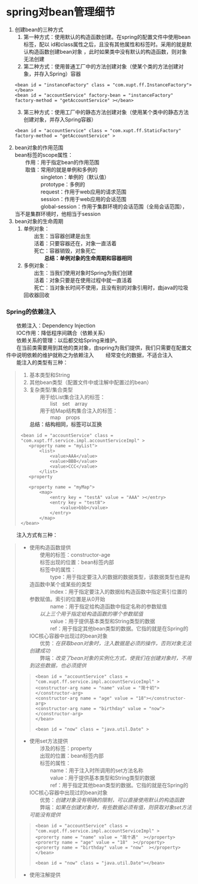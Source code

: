 # spring对bean管理细节
1. 创建bean的三种方式
    1. 第一种方式：使用默认的构造函数创建。在spring的配置文件中使用bean标签，配以
    id和class属性之后，且没有其他属性和标签时。采用的就是默认构造函数创建bean对象
    ，此时如果类中没有默认的构造函数，则对象无法创建
    2. 第二种方式：使用普通工厂中的方法创建对象（使某个类的方法创建对象，并存入Spring）容器
    ```
   <bean id = "instanceFactory" class = "com.xupt.ff.InstanceFactory"></bean>
   <bean id = "accountService" factory-bean = "instanceFactory" factory-method = "getAccountService" ></bean>
   ```
   3. 第三种方式：使用工厂中的静态方法创建对象（使用某个类中的静态方法创建对象，并存入Spring容器）
   ```
   <bean id = "accountService" class = "com.xupt.ff.StaticFactory" factory-method = "getAccountService" >
   ```
2. bean对象的作用范围  
    bean标签的scope属性：  
    &emsp;&emsp;作用：用于指定bean的作用范围  
    &emsp;&emsp;取值：常用的就是单例和多例的  
    &emsp;&emsp;&emsp;&emsp;&emsp;singleton：单例的（默认值）  
    &emsp;&emsp;&emsp;&emsp;&emsp;prototype：多例的  
    &emsp;&emsp;&emsp;&emsp;&emsp;request：作用于web应用的请求范围  
    &emsp;&emsp;&emsp;&emsp;&emsp;session：作用于web应用的会话范围  
    &emsp;&emsp;&emsp;&emsp;&emsp;global-session：作用于集群环境的会话范围（全局会话范围），当不是集群环境时，他相当于session
3. bean对象的生命周期  
    1. 单例对象：  
    &emsp;&emsp;出生：当容器创建是出生  
    &emsp;&emsp;活着：只要容器还在，对象一直活着  
    &emsp;&emsp;死亡：容器销毁，对象死亡  
    &emsp;&emsp;&emsp;&emsp;**总结：单例对象的生命周期和容器相同**  
    2. 多例对象：  
    &emsp;&emsp;出生：当我们使用对象时Spring为我们创建  
    &emsp;&emsp;活着：对象只要是在使用过程中就一直活着  
    &emsp;&emsp;死亡：当对象长时间不使用，且没有别的对象引用时，由java的垃圾回收器回收  
### Spring的依赖注入
   &emsp;&emsp;依赖注入：Dependency Injection  
   &emsp;&emsp;IOC作用：降低程序间耦合（依赖关系）  
   &emsp;&emsp;依赖关系的管理：以后都交给Spring来维护。  
   &emsp;&emsp;在当前类需要用到其他的类对象，由spring为我们提供，我们只需要在配置文件中说明依赖的维护就称之为依赖注入 
   &emsp;&emsp;经常变化的数据，不适合注入  
   &emsp;&emsp;能注入的类型有三种：  
   > 1. 基本类型和String   
   > 2. 其他bean类型（配置文件中或注解中配置过的bean）  
   > 3. 复杂类型/集合类型  
   &emsp;&emsp;用于给List集合注入的标签：  
   &emsp;&emsp;&emsp;&emsp;list&emsp;set&emsp;array  
   &emsp;&emsp;用于给Map结构集合注入的标签：  
   &emsp;&emsp;&emsp;&emsp;map&emsp;props  
   **总结：结构相同，标签可以互换**
   > ```
   > <bean id = "accountService" class = "com.xupt.ff.service.impl.accountServiceImpl" >
   >    <property name = "myList">
   >        <list>
   >            <value>AAA</value>
   >            <value>BBB</value>
   >            <value>CCC</value>
   >        </list>
   >    <property
   > 
   >    <property name = "myMap">
   >        <map>
   >            <entry key = "testA" value = "AAA" ></entry>
   >            <entry key = "testB">
   >                <value>bbb</value>
   >            </entry>
   >        </map>
   > </bean>
   > ```
   &emsp;&emsp;注入方式有三种：  
   > * 使用构造函数提供  
   > &emsp;&emsp;使用的标签：constructor-age  
   > &emsp;&emsp;标签出现的位置：bean标签内部  
   > &emsp;&emsp;标签中的属性：  
   > &emsp;&emsp;&emsp;&emsp;type：用于指定要注入的数据的数据类型，该数据类型也是构造函数中某个或某些的类型  
   > &emsp;&emsp;&emsp;&emsp;index：用于指定要注入的数据给构造函数中指定索引位置的参数赋值。索引的位置是从0开始  
   > &emsp;&emsp;&emsp;&emsp;name：用于指定给构造函数中指定名称的参数赋值  
   > &emsp;&emsp;*以上三个用于指定给构造函数的哪个参数赋值*  
   > &emsp;&emsp;&emsp;&emsp;value：用于提供基本类型和String类型的数据  
   > &emsp;&emsp;&emsp;&emsp;ref：用于指定其他bean类型的数据。它指的就是在Spring的IOC核心容器中出现过的bean对象  
   > &emsp;&emsp;优势：*在获取bean对象时，注入数据是必须的操作，否则对象无法创建成功*  
   > &emsp;&emsp;弊端：*改变了bean对象的实例化方式，使我们在创建对象时，不用到这些数据，也必须提供* 
   >> ```
   >> <bean id = "accountService" class = "com.xupt.ff.service.impl.accountServiceImpl" >  
   >> <constructor-arg name = "name" value = "简十初"></constructor-arg>
   >> <constructor-arg name = "age" value = "18"></constructor-arg>
   >> <constructor-arg name = "birthday" value = "now"></constructor-arg>
   >> </bean>
   >> 
   >> <bean id = "now" class = "java.util.Date" >
   >> ```
   > * 使用set方法提供   
   > &emsp;&emsp;涉及的标签：property  
   > &emsp;&emsp;出现的位置：bean标签内部  
   > &emsp;&emsp;标签的属性：  
   > &emsp;&emsp;&emsp;&emsp;name：用于注入时所调用的set方法名称  
   > &emsp;&emsp;&emsp;&emsp;value：用于提供基本类型和String类型的数据  
   > &emsp;&emsp;&emsp;&emsp;ref：用于指定其他bean类型的数据。它指的就是在Spring的IOC核心容器中出现过的bean对象  
   > &emsp;&emsp;优势：*创建对象没有明确的限制，可以直接使用默认的构造函数*
   > &emsp;&emsp;弊端：*如果在创建对象时，有些数据必须有值，则获取对象set方法可能没有提供*
   >> ```
   >> <bean id = "accountService" class = "com.xupt.ff.service.impl.accountServiceImpl" >
   >> <prorerty name = "name" value = "简十遇"  ></property>
   >> <prorerty name = "age" value = "18"  ></property>
   >> <prorerty name = "birthday" value = "now"  ></property>
   >> </bean>
   >> 
   >> <bean id = "now" class = "java.util.Date"></bean>
   >> ```
   >> 
   > * 使用注解提供  
